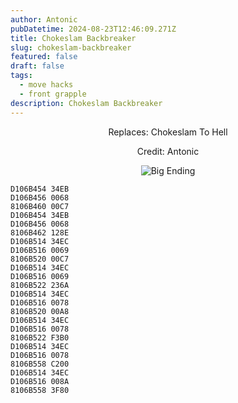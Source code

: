 ```yaml
---
author: Antonic
pubDatetime: 2024-08-23T12:46:09.271Z
title: Chokeslam Backbreaker
slug: chokeslam-backbreaker
featured: false
draft: false
tags:
  - move hacks
  - front grapple
description: Chokeslam Backbreaker
---
```

<center>
Replaces: Chokeslam To Hell <p>
Credit: Antonic

![Big Ending](/assets/images/gifs/chokeslam-backbreaker.gif)
</center>

```text
D106B454 34EB
D106B456 0068
8106B460 00C7
D106B454 34EB
D106B456 0068
8106B462 128E
D106B514 34EC
D106B516 0069
8106B520 00C7
D106B514 34EC
D106B516 0069
8106B522 236A
D106B514 34EC
D106B516 0078
8106B520 00A8
D106B514 34EC
D106B516 0078
8106B522 F3B0
D106B514 34EC
D106B516 0078
8106B558 C200
D106B514 34EC
D106B516 008A
8106B558 3F80
```
